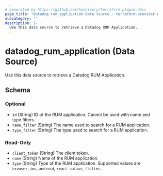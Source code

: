 ```yaml
---
# generated by https://github.com/hashicorp/terraform-plugin-docs
page_title: "datadog_rum_application Data Source - terraform-provider-datadog"
subcategory: ""
description: |-
  Use this data source to retrieve a Datadog RUM Application.
---
```


# datadog_rum_application (Data Source)

Use this data source to retrieve a Datadog RUM Application.



<!-- schema generated by tfplugindocs -->
## Schema

### Optional

- `id` (String) ID of the RUM application. Cannot be used with name and type filters.
- `name_filter` (String) The name used to search for a RUM application.
- `type_filter` (String) The type used to search for a RUM application.

### Read-Only

- `client_token` (String) The client token.
- `name` (String) Name of the RUM application.
- `type` (String) Type of the RUM application. Supported values are `browser`, `ios`, `android`, `react-native`, `flutter`.
